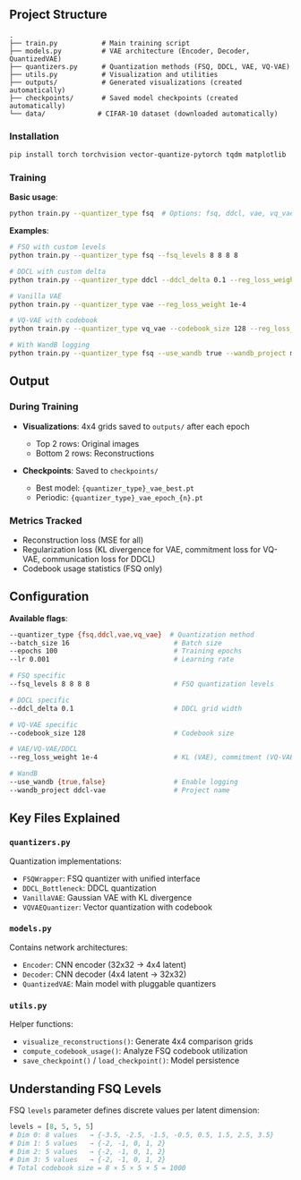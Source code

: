 ## Project Structure

```
.
├── train.py           # Main training script
├── models.py          # VAE architecture (Encoder, Decoder, QuantizedVAE)
├── quantizers.py      # Quantization methods (FSQ, DDCL, VAE, VQ-VAE)
├── utils.py           # Visualization and utilities
├── outputs/           # Generated visualizations (created automatically)
├── checkpoints/       # Saved model checkpoints (created automatically)
└── data/             # CIFAR-10 dataset (downloaded automatically)
```

### Installation

```bash
pip install torch torchvision vector-quantize-pytorch tqdm matplotlib
```

### Training

**Basic usage**:
```bash
python train.py --quantizer_type fsq  # Options: fsq, ddcl, vae, vq_vae
```

**Examples**:
```bash
# FSQ with custom levels
python train.py --quantizer_type fsq --fsq_levels 8 8 8 8

# DDCL with custom delta
python train.py --quantizer_type ddcl --ddcl_delta 0.1 --reg_loss_weight 1e-4

# Vanilla VAE
python train.py --quantizer_type vae --reg_loss_weight 1e-4

# VQ-VAE with codebook
python train.py --quantizer_type vq_vae --codebook_size 128 --reg_loss_weight 1e-4

# With WandB logging
python train.py --quantizer_type fsq --use_wandb true --wandb_project my-project
```

## Output

### During Training
- **Visualizations**: 4x4 grids saved to `outputs/` after each epoch
  - Top 2 rows: Original images
  - Bottom 2 rows: Reconstructions
  
- **Checkpoints**: Saved to `checkpoints/`
  - Best model: `{quantizer_type}_vae_best.pt`
  - Periodic: `{quantizer_type}_vae_epoch_{n}.pt`

### Metrics Tracked
- Reconstruction loss (MSE for all)
- Regularization loss (KL divergence for VAE, commitment loss for VQ-VAE, communication loss for DDCL)
- Codebook usage statistics (FSQ only)

## Configuration

**Available flags**:
```bash
--quantizer_type {fsq,ddcl,vae,vq_vae}  # Quantization method
--batch_size 16                          # Batch size
--epochs 100                             # Training epochs
--lr 0.001                               # Learning rate

# FSQ specific
--fsq_levels 8 8 8 8                     # FSQ quantization levels

# DDCL specific
--ddcl_delta 0.1                         # DDCL grid width

# VQ-VAE specific
--codebook_size 128                      # Codebook size

# VAE/VQ-VAE/DDCL
--reg_loss_weight 1e-4                   # KL (VAE), commitment (VQ-VAE), communication (DDCL)

# WandB
--use_wandb {true,false}                 # Enable logging
--wandb_project ddcl-vae                 # Project name
```

## Key Files Explained

### `quantizers.py`
Quantization implementations:
- `FSQWrapper`: FSQ quantizer with unified interface
- `DDCL_Bottleneck`: DDCL quantization
- `VanillaVAE`: Gaussian VAE with KL divergence
- `VQVAEQuantizer`: Vector quantization with codebook

### `models.py`
Contains network architectures:
- `Encoder`: CNN encoder (32x32 → 4x4 latent)
- `Decoder`: CNN decoder (4x4 latent → 32x32)
- `QuantizedVAE`: Main model with pluggable quantizers

### `utils.py`
Helper functions:
- `visualize_reconstructions()`: Generate 4x4 comparison grids
- `compute_codebook_usage()`: Analyze FSQ codebook utilization
- `save_checkpoint()` / `load_checkpoint()`: Model persistence

## Understanding FSQ Levels

FSQ `levels` parameter defines discrete values per latent dimension:

```python
levels = [8, 5, 5, 5]
# Dim 0: 8 values   → {-3.5, -2.5, -1.5, -0.5, 0.5, 1.5, 2.5, 3.5}
# Dim 1: 5 values   → {-2, -1, 0, 1, 2}
# Dim 2: 5 values   → {-2, -1, 0, 1, 2}
# Dim 3: 5 values   → {-2, -1, 0, 1, 2}
# Total codebook size = 8 × 5 × 5 × 5 = 1000
```
